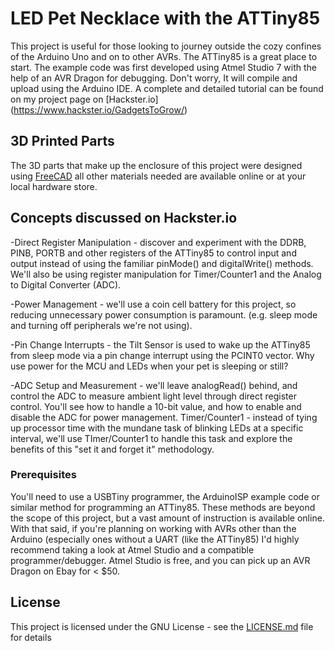 # LED Pet Necklace with the ATTiny85

This project is useful for those looking to journey outside the cozy confines of the Arduino Uno and on to other AVRs. The ATTiny85 is a great place to start. The example code was first developed using Atmel Studio 7 with the help of an AVR Dragon for debugging. Don't worry, It will compile and upload using the Arduino IDE. A complete and detailed tutorial can be found on my project page on [Hackster.io] (https://www.hackster.io/GadgetsToGrow/)

## 3D Printed Parts

The 3D parts that make up the enclosure of this project were designed using [FreeCAD](https://www.freecadweb.org/) all other materials needed are available online or at your local hardware store.


## Concepts discussed on Hackster.io 

-Direct Register Manipulation - discover and experiment with the DDRB, PINB, PORTB and other registers of the ATTiny85 to control input and output instead of using the familiar pinMode() and digitalWrite() methods. We'll also be using register manipulation for Timer/Counter1 and the Analog to Digital Converter (ADC).

-Power Management - we'll use a coin cell battery for this project, so reducing unnecessary power consumption is paramount. (e.g. sleep mode and turning off peripherals we're not using).

-Pin Change Interrupts - the Tilt Sensor is used to wake up the ATTiny85 from sleep mode via a pin change interrupt using the PCINT0 vector. Why use power for the MCU and LEDs when your pet is sleeping or still?

-ADC Setup and Measurement - we'll leave analogRead() behind, and control the ADC to measure ambient light level through direct register control. You'll see how to handle a 10-bit value, and how to enable and disable the ADC for power management.
Timer/Counter1 - instead of tying up processor time with the mundane task of blinking LEDs at a specific interval, we'll use TImer/Counter1 to handle this task and explore the benefits of this "set it and forget it" methodology.

### Prerequisites

You'll need to use a USBTiny programmer, the ArduinoISP example code or similar method for programming an ATTiny85. These methods are beyond the scope of this project, but a vast amount of instruction is available online.
With that said, if you're planning on working with AVRs other than the Arduino (especially ones without a UART (like the ATTiny85) I'd highly recommend taking a look at Atmel Studio and a compatible programmer/debugger. Atmel Studio is free, and you can pick up an AVR Dragon on Ebay for < $50.

## License

This project is licensed under the GNU License - see the [LICENSE.md](LICENSE.md) file for details


